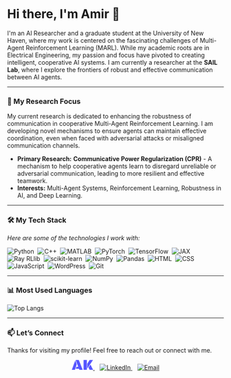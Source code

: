 # Hi there, I'm Amir 👋

I'm an AI Researcher and a graduate student at the University of New Haven, where my work is centered on the fascinating challenges of Multi-Agent Reinforcement Learning (MARL). While my academic roots are in Electrical Engineering, my passion and focus have pivoted to creating intelligent, cooperative AI systems. I am currently a researcher at the **SAIL Lab**, where I explore the frontiers of robust and effective communication between AI agents.

---

### 🧠 My Research Focus
My current research is dedicated to enhancing the robustness of communication in cooperative Multi-Agent Reinforcement Learning. I am developing novel mechanisms to ensure agents can maintain effective coordination, even when faced with adversarial attacks or misaligned communication channels.

-   **Primary Research:** **Communicative Power Regularization (CPR)** - A mechanism to help cooperative agents learn to disregard unreliable or adversarial communication, leading to more resilient and effective teamwork.
-   **Interests:** Multi-Agent Systems, Reinforcement Learning, Robustness in AI, and Deep Learning.

---

### 🛠️ My Tech Stack
*Here are some of the technologies I work with:*

<p align="left">
  <img src="https://img.shields.io/badge/Python-3776AB?style=for-the-badge&logo=python&logoColor=white" alt="Python" style="margin-right: 4px;"/>
  <img src="https://img.shields.io/badge/C%2B%2B-00599C?style=for-the-badge&logo=c%2B%2B&logoColor=white" alt="C++" style="margin-right: 4px;"/>
  <img src="https://img.shields.io/badge/MATLAB-0076A8?style=for-the-badge&logo=mathworks&logoColor=white" alt="MATLAB" style="margin-right: 4px;"/>
  <img src="https://img.shields.io/badge/PyTorch-EE4C2C?style=for-the-badge&logo=pytorch&logoColor=white" alt="PyTorch" style="margin-right: 4px;"/>
  <img src="https://img.shields.io/badge/TensorFlow-FF6F00?style=for-the-badge&logo=tensorflow&logoColor=white" alt="TensorFlow" style="margin-right: 4px;"/>
  <img src="https://img.shields.io/badge/JAX-F7931E?style=for-the-badge&logo=jax&logoColor=white" alt="JAX" style="margin-right: 4px;"/>
  <img src="https://img.shields.io/badge/Ray%20RLlib-0073E6?style=for-the-badge&logo=ray&logoColor=white" alt="Ray RLlib" style="margin-right: 4px;"/>
  <img src="https://img.shields.io/badge/scikit_learn-F7931E?style=for-the-badge&logo=scikit-learn&logoColor=white" alt="scikit-learn" style="margin-right: 4px;"/>
  <img src="https://img.shields.io/badge/NumPy-013243?style=for-the-badge&logo=numpy&logoColor=white" alt="NumPy" style="margin-right: 4px;"/>
  <img src="https://img.shields.io/badge/Pandas-150458?style=for-the-badge&logo=pandas&logoColor=white" alt="Pandas" style="margin-right: 4px;"/>
  <img src="https://img.shields.io/badge/HTML-E34F26?style=for-the-badge&logo=html5&logoColor=white" alt="HTML" style="margin-right: 4px;"/>
  <img src="https://img.shields.io/badge/CSS-1572B6?style=for-the-badge&logo=css&logoColor=white" alt="CSS" style="margin-right: 4px;"/>
  <img src="https://img.shields.io/badge/JavaScript-F7DF1E?style=for-the-badge&logo=javascript&logoColor=black" alt="JavaScript" style="margin-right: 4px;"/>
  <img src="https://img.shields.io/badge/WordPress-21759B?style=for-the-badge&logo=wordpress&logoColor=white" alt="WordPress" style="margin-right: 4px;"/>
  <img src="https://img.shields.io/badge/GIT-E44C30?style=for-the-badge&logo=git&logoColor=white" alt="Git" style="margin-right: 4px;"/>
</p>

---

### 📊 Most Used Languages

![Top Langs](https://github-readme-stats.vercel.app/api/top-langs/?username=Amir-ka&layout=compact&theme=radical&hide_border=true)

---

### 📫 Let’s Connect
Thanks for visiting my profile! Feel free to reach out or connect with me.
<p align="center">
  <a href="https://amir-ka.github.io/" target="_blank">
    <img src="https://github.com/Amir-ka/amir-ka/blob/main/Website.png" alt="Amirhossein Karimi Logo" width="50"/>
  </a>
  &nbsp;&nbsp;
  <a href="https://www.linkedin.com/in/amirhosseinkarimi24/" target="_blank">
    <img src="https://raw.githubusercontent.com/rahuldkjain/github-profile-readme-generator/master/src/images/icons/Social/linked-in-alt.svg" alt="LinkedIn" height="30" width="30"/>
  </a>
  &nbsp;&nbsp;
  <a href="mailto:akari9@unh.newhaven.edu">
    <img src="https://img.shields.io/badge/Email-D14836?style=for-the-badge&logo=gmail&logoColor=white" alt="Email"/>
  </a>
</p>


